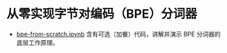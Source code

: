 # 从零实现字节对编码（BPE）分词器

- [bpe-from-scratch.ipynb](bpe-from-scratch.ipynb) 含有可选（加餐）代码，讲解并演示 BPE 分词器的底层工作原理。
